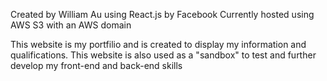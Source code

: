 Created by William Au using React.js by Facebook
Currently hosted using AWS S3 with an AWS domain

This website is my portfilio and is created to display my information and qualifications.
This website is also used as a "sandbox" to test and further develop my front-end and back-end skills